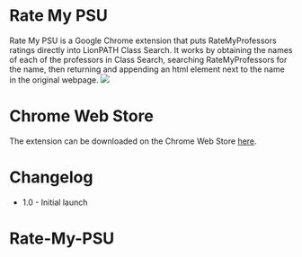 # Rate My PSU
Rate My PSU is a Google Chrome extension that puts RateMyProfessors ratings directly into LionPATH Class Search. It works by obtaining the names of each of the professors in Class Search, searching RateMyProfessors for the name, then returning and appending an html element next to the name in the original webpage.
<img src="http://i.imgur.com/cax5qFl.png">
# Chrome Web Store
The extension can be downloaded on the Chrome Web Store <a href="">here</a>.
# Changelog
* 1.0   - Initial launch
# Rate-My-PSU
